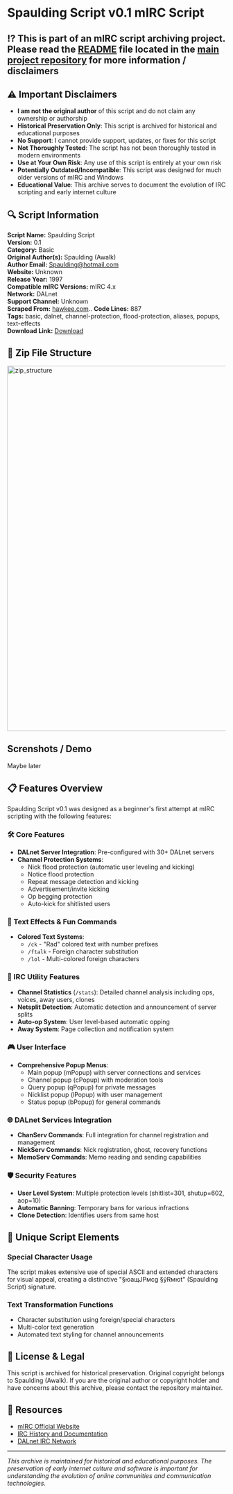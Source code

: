 # Spaulding Script v0.1 mIRC Script

## ⁉️ This is part of an mIRC script archiving project. Please read the [README](https://github.com/sorzkode/mirc_scripts_archive/blob/main/README.md) file located in the [main project repository](https://github.com/sorzkode/mirc_scripts_archive) for more information / disclaimers  

## ⚠️ Important Disclaimers

- **I am not the original author** of this script and do not claim any ownership or authorship
- **Historical Preservation Only**: This script is archived for historical and educational purposes
- **No Support**: I cannot provide support, updates, or fixes for this script
- **Not Thoroughly Tested**: The script has not been thoroughly tested in modern environments
- **Use at Your Own Risk**: Any use of this script is entirely at your own risk
- **Potentially Outdated/Incompatible**: This script was designed for much older versions of mIRC and Windows
- **Educational Value**: This archive serves to document the evolution of IRC scripting and early internet culture

## 🔍 Script Information

**Script Name:** Spaulding Script  
**Version:** 0.1  
**Category:** Basic  
**Original Author(s):** Spaulding (Awalk)  
**Author Email:** <Spaulding@hotmail.com>  
**Website:** Unknown  
**Release Year:** 1997  
**Compatible mIRC Versions:** mIRC 4.x  
**Network:** DALnet  
**Support Channel:** Unknown  
**Scraped From:** [hawkee.com](http://www.hawkee.com:80/scripts/spaulding.zip)..
**Code Lines:** 887  
**Tags:** basic, dalnet, channel-protection, flood-protection, aliases, popups, text-effects  
**Download Link:** [Download](https://github.com/sorzkode/mirc_scripts_archive/raw/main/hawkee.com/spaulding_script/spaulding_script.zip)  

## 📂 Zip File Structure
<img width="842" alt="zip_structure" src="https://github.com/user-attachments/assets/9ac311b3-fadf-4e74-b70d-fd2a68b1ec39" />

## Screnshots / Demo

Maybe later

## 📋 Features Overview

Spaulding Script v0.1 was designed as a beginner's first attempt at mIRC scripting with the following features:

### 🛠️ Core Features

- **DALnet Server Integration**: Pre-configured with 30+ DALnet servers
- **Channel Protection Systems**:
  - Nick flood protection (automatic user leveling and kicking)
  - Notice flood protection
  - Repeat message detection and kicking
  - Advertisement/invite kicking
  - Op begging protection
  - Auto-kick for shitlisted users

### 🎨 Text Effects & Fun Commands

- **Colored Text Systems**:
  - `/ck` - "Rad" colored text with number prefixes
  - `/ftalk` - Foreign character substitution
  - `/lol` - Multi-colored foreign characters

### 🔧 IRC Utility Features

- **Channel Statistics** (`/stats`): Detailed channel analysis including ops, voices, away users, clones
- **Netsplit Detection**: Automatic detection and announcement of server splits
- **Auto-op System**: User level-based automatic opping
- **Away System**: Page collection and notification system

### 🎮 User Interface

- **Comprehensive Popup Menus**:
  - Main popup (mPopup) with server connections and services
  - Channel popup (cPopup) with moderation tools
  - Query popup (qPopup) for private messages
  - Nicklist popup (lPopup) with user management
  - Status popup (bPopup) for general commands

### 🌐 DALnet Services Integration

- **ChanServ Commands**: Full integration for channel registration and management
- **NickServ Commands**: Nick registration, ghost, recovery functions
- **MemoServ Commands**: Memo reading and sending capabilities

### 🛡️ Security Features

- **User Level System**: Multiple protection levels (shitlist=301, shutup=602, aop=10)
- **Automatic Banning**: Temporary bans for various infractions
- **Clone Detection**: Identifies users from same host

## 🎨 Unique Script Elements

### Special Character Usage

The script makes extensive use of special ASCII and extended characters for visual appeal, creating a distinctive "§юащЈРмсg §ўRмюt" (Spaulding Script) signature.

### Text Transformation Functions

- Character substitution using foreign/special characters
- Multi-color text generation
- Automated text styling for channel announcements

## 📜 License & Legal

This script is archived for historical preservation. Original copyright belongs to Spaulding (Awalk). If you are the original author or copyright holder and have concerns about this archive, please contact the repository maintainer.

## 🔗 Resources

- [mIRC Official Website](https://www.mirc.com/)
- [IRC History and Documentation](https://tools.ietf.org/rfc/rfc1459.txt)
- [DALnet IRC Network](http://www.dal.net/)

---

*This archive is maintained for historical and educational purposes. The preservation of early internet culture and software is important for understanding the evolution of online communities and communication technologies.*
